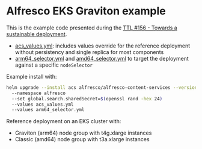 # Alfresco EKS Graviton example

This is the example code presented during the
[TTL #156 - Towards a sustainable deployment](https://hub.alfresco.com/t5/news-announcements/ttl-156-towards-a-sustainable-deployment/ba-p/318698).

* [acs_values.yml](acs_values.yml): includes values override for the reference deployment without persistency and single replica for most components
* [arm64_selector.yml](arm64_selector.yml) and [amd64_selector.yml](amd64_selector.yml) to target the deployment against a specific `nodeSelector`

Example install with:

```sh
helm upgrade --install acs alfresco/alfresco-content-services --version ~8.0.0
  --namespace alfresco
  --set global.search.sharedSecret=$(openssl rand -hex 24)
  --values acs_values.yml
  --values arm64_selector.yml
```

Reference deployment on an EKS cluster with:

* Graviton (arm64) node group with t4g.xlarge instances
* Classic (amd64) node group with t3a.xlarge instances
